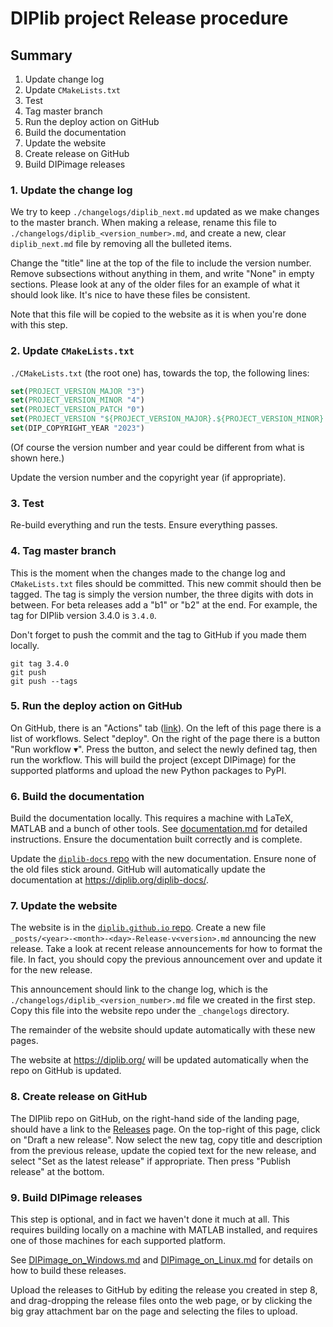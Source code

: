 # DIPlib project Release procedure

## Summary

1. Update change log
2. Update `CMakeLists.txt`
3. Test
4. Tag master branch
5. Run the deploy action on GitHub
6. Build the documentation
7. Update the website
8. Create release on GitHub
9. Build DIPimage releases

### 1. Update the change log

We try to keep `./changelogs/diplib_next.md` updated as we make changes to the master branch.
When making a release, rename this file to `./changelogs/diplib_<version_number>.md`, and create
a new, clear `diplib_next.md` file by removing all the bulleted items.

Change the "title" line at the top of the file to include the version number. Remove subsections
without anything in them, and write "None" in empty sections. Please look at any of the older
files for an example of what it should look like. It's nice to have these files be consistent.

Note that this file will be copied to the website as it is when you're done with this step.

### 2. Update `CMakeLists.txt`

`./CMakeLists.txt` (the root one) has, towards the top, the following lines:
```cmake
set(PROJECT_VERSION_MAJOR "3")
set(PROJECT_VERSION_MINOR "4")
set(PROJECT_VERSION_PATCH "0")
set(PROJECT_VERSION "${PROJECT_VERSION_MAJOR}.${PROJECT_VERSION_MINOR}.${PROJECT_VERSION_PATCH}")
set(DIP_COPYRIGHT_YEAR "2023")
```
(Of course the version number and year could be different from what is shown here.)

Update the version number and the copyright year (if appropriate).

### 3. Test

Re-build everything and run the tests. Ensure everything passes.

### 4. Tag master branch

This is the moment when the changes made to the change log and `CMakeLists.txt` files should be committed.
This new commit should then be tagged. The tag is simply the version number, the three digits with dots in between.
For beta releases add a "b1" or "b2" at the end. For example, the tag for DIPlib version 3.4.0 is `3.4.0`.

Don't forget to push the commit and the tag to GitHub if you made them locally.

```shell
git tag 3.4.0
git push
git push --tags
```

### 5. Run the deploy action on GitHub

On GitHub, there is an "Actions" tab ([link](https://github.com/DIPlib/diplib/actions)). On the left of this
page there is a list of workflows. Select "deploy". On the right of the page there is a button "Run workflow ▾".
Press the button, and select the newly defined tag, then run the workflow. This will build the project (except
DIPimage) for the supported platforms and upload the new Python packages to PyPI.

### 6. Build the documentation

Build the documentation locally. This requires a machine with LaTeX, MATLAB and a bunch of other tools.
See [documentation.md](doc/src/Build/documentation.md) for detailed instructions.
Ensure the documentation built correctly and is complete.

Update the [`diplib-docs` repo](https://github.com/DIPlib/diplib-docs) with the new documentation.
Ensure none of the old files stick around.
GitHub will automatically update the documentation at <https://diplib.org/diplib-docs/>. 

### 7. Update the website

The website is in the [`diplib.github.io` repo](https://github.com/DIPlib/diplib.github.io).
Create a new file `_posts/<year>-<month>-<day>-Release-v<version>.md` announcing the new release.
Take a look at recent release announcements for how to format the file. In fact, you should copy the previous
announcement over and update it for the new release.

This announcement should link to the change log, which is the `./changelogs/diplib_<version_number>.md` file
we created in the first step. Copy this file into the website repo under the `_changelogs` directory.

The remainder of the website should update automatically with these new pages.

The website at <https://diplib.org/> will be updated automatically when the repo on GitHub is updated.

### 8. Create release on GitHub

The DIPlib repo on GitHub, on the right-hand side of the landing page, should have a link
to the [Releases](https://github.com/DIPlib/diplib/releases) page. On the top-right of this page, click on
"Draft a new release". Now select the new tag, copy title and description from the previous release, update
the copied text for the new release, and select "Set as the latest release" if appropriate. Then press
"Publish release" at the bottom.

### 9. Build DIPimage releases

This step is optional, and in fact we haven't done it much at all. This requires building locally on a machine
with MATLAB installed, and requires one of those machines for each supported platform.

See [DIPimage_on_Windows.md](DIPimage_on_Windows.md) and [DIPimage_on_Linux.md](DIPimage_on_Linux.md) for
details on how to build these releases.

Upload the releases to GitHub by editing the release you created in step 8, and drag-dropping the release files
onto the web page, or by clicking the big gray attachment bar on the page and selecting the files to upload.
